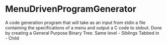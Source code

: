 # MenuDrivenProgramGenerator
A code generation program that will take as an input from stdin a file containing the specifications of a menu and output a C code to stdout.
Done by creating a General Purpose Binary Tree. 
Same level - Siblings
Tabbed in - Child
